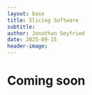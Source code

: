 ```yaml
---
layout: base
title: Slicing Software
subtitle:
author: Jonathan Seyfried
date: 2025-09-15
header-image: 
---
```


# Coming soon